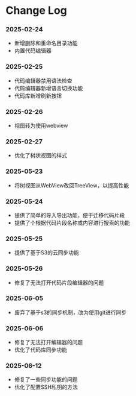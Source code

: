 # Change Log

### 2025-02-24

* 新增删除和重命名目录功能
* 内置代码编辑器

### 2025-02-25

* 代码编辑器禁用语法检查
* 代码编辑器新增语言切换功能
* 代码库新增刷新按钮

### 2025-02-26

* 视图转为使用webview

### 2025-02-27

* 优化了树状视图的样式

### 2025-05-23

* 将树视图从WebView改回TreeView，以提高性能

### 2025-05-24

* 提供了简单的导入导出功能，便于迁移代码片段
* 提供了个根据代码片段名称或内容进行搜索的功能

### 2025-05-25

* 提供了基于S3的云同步功能

### 2025-05-26

* 修复了无法打开代码片段编辑器的问题

### 2025-06-05

* 废弃了基于s3的同步机制，改为使用git进行同步

### 2025-06-06

* 修复了无法打开编辑器的问题
* 优化了代码库同步功能

### 2025-06-12

* 修复了一些同步功能的问题
* 优化了配置SSH私钥的方法
